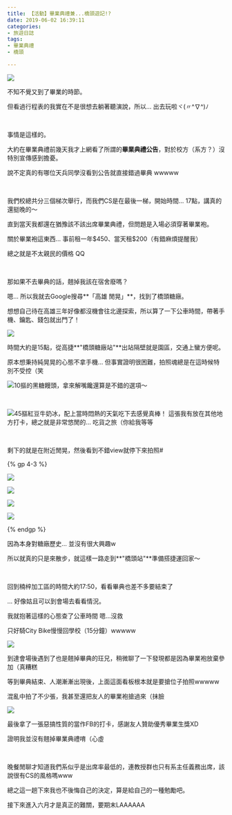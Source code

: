 ```yaml
---
title: 【活動】畢業典禮兼...橋頭遊記!?
date: 2019-06-02 16:39:11
categories:
- 旅遊日誌 
tags: 
- 畢業典禮
- 橋頭

---
```


![](https://imgur.com/1wvOaDF.jpg)

不知不覺又到了畢業的時節。

但看過行程表的我實在不是很想去躺著聽演說，所以... 出去玩啦ヾ(〃^∇^)ﾉ

<!--more-->

&nbsp;

事情是這樣的。

大約在畢業典禮前幾天我才上網看了所謂的**畢業典禮公告**，對於校方（系方？）沒特別宣傳感到擔憂。

說不定真的有哪位天兵同學沒看到公告就直接錯過畢典 wwwww

&nbsp;

我們校總共分三個梯次舉行，而我們CS是在最後一梯，開始時間... 17點，講真的還挺晚的～

直到當天我都還在猶豫該不該出席畢業典禮，但問題是入場必須穿著畢業袍。

關於畢業袍這東西... 事前租一年\$450、當天租\$200（有錯麻煩提醒我）

總之就是不太親民的價格 QQ

&nbsp;

那如果不去畢典的話，翹掉我該在宿舍廢嗎？

嗯... 所以我就去Google搜尋**「高雄 閒晃」**，找到了橋頭糖廠。

想想自己待在高雄三年好像都沒機會往北邊探索，所以算了一下公車時間，帶著手機、鑰匙、錢包就出門了！

![](https://imgur.com/N5IQU10.jpg)



時間大約是15點，從高捷**"橋頭糖廠站"**出站隔壁就是園區，交通上蠻方便呢。

原本想秉持純晃晃的心態不拿手機... 但事實證明很困難，拍照魂總是在這時候特別不受控（笑



![](https://imgur.com/b4sw7GI.jpg)10摳的黑糖饅頭，拿來解嘴饞還算是不錯的選項～

&nbsp;

![](https://imgur.com/d34HnN5.jpg)45摳紅豆牛奶冰，配上當時悶熱的天氣吃下去感覺真棒！
這張我有放在其他地方打卡，總之就是非常悠閒的... 吃貨之旅（你給我等等

&nbsp;

剩下的就是在附近閒晃，然後看到不錯view就停下來拍照#

{% gp 4-3 %}

![](https://imgur.com/TTmKf9b.jpg)

![](https://imgur.com/5v85UO7.jpg)

![](https://imgur.com/y0dB5V0.jpg)

![](https://imgur.com/CbYwEsb.jpg)

{% endgp %}

因為本身對糖廠歷史... 並沒有很大興趣w

所以就真的只是來散步，就這樣一路走到**"橋頭站"**準備搭捷運回家～

&nbsp;

回到楠梓加工區的時間大約17:50，看看畢典也差不多要結束了

… 好像姑且可以到會場去看看情況。

我就抱著這樣的心態查了公車時間 嗯...沒救

只好騎City Bike慢慢回學校（15分鐘）wwwww

![](https://imgur.com/weq1ALc.jpg)

到達會場後遇到了也是翹掉畢典的玨兄，稍微聊了一下發現都是因為畢業袍放棄參加（真糟糕

等到畢典結束、人潮漸漸出現後，上面這面看板根本就是要搶位子拍照wwwww



混亂中拍了不少張，我甚至還把友人的畢業袍搶過來（抹臉

![](https://imgur.com/oSTZmR4.jpg)

最後拿了一張惡搞性質的當作FB的打卡，感謝友人贊助優秀畢業生獎XD

證明我並沒有翹掉畢業典禮唷（心虛

&nbsp;

晚餐閒聊才知道我們系似乎是出席率最低的，連教授群也只有系主任義務出席，該說很有CS的風格嗎www

總之這一趟下來我也不後悔自己的決定，算是給自己的一種勉勵吧。

接下來進入六月才是真正的難關，要期末LAAAAAA